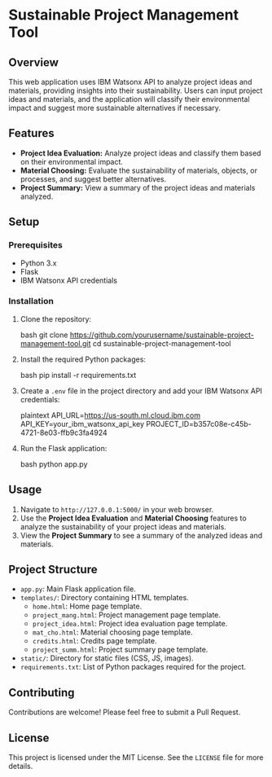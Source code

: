 # Sustainable Project Management Tool

## Overview

This web application uses IBM Watsonx API to analyze project ideas and materials, providing insights into their sustainability. Users can input project ideas and materials, and the application will classify their environmental impact and suggest more sustainable alternatives if necessary.

## Features

- **Project Idea Evaluation:** Analyze project ideas and classify them based on their environmental impact.
- **Material Choosing:** Evaluate the sustainability of materials, objects, or processes, and suggest better alternatives.
- **Project Summary:** View a summary of the project ideas and materials analyzed.

## Setup

### Prerequisites

- Python 3.x
- Flask
- IBM Watsonx API credentials

### Installation

1. Clone the repository:

   bash
   git clone https://github.com/yourusername/sustainable-project-management-tool.git
   cd sustainable-project-management-tool
   

2. Install the required Python packages:

   bash
   pip install -r requirements.txt
   

3. Create a `.env` file in the project directory and add your IBM Watsonx API credentials:

   plaintext
   API_URL=https://us-south.ml.cloud.ibm.com
   API_KEY=your_ibm_watsonx_api_key
   PROJECT_ID=b357c08e-c45b-4721-8e03-ffb9c3fa4924
   

4. Run the Flask application:

   bash
   python app.py
   

## Usage

1. Navigate to `http://127.0.0.1:5000/` in your web browser.
2. Use the **Project Idea Evaluation** and **Material Choosing** features to analyze the sustainability of your project ideas and materials.
3. View the **Project Summary** to see a summary of the analyzed ideas and materials.

## Project Structure

- `app.py`: Main Flask application file.
- `templates/`: Directory containing HTML templates.
  - `home.html`: Home page template.
  - `project_mang.html`: Project management page template.
  - `project_idea.html`: Project idea evaluation page template.
  - `mat_cho.html`: Material choosing page template.
  - `credits.html`: Credits page template.
  - `project_summ.html`: Project summary page template.
- `static/`: Directory for static files (CSS, JS, images).
- `requirements.txt`: List of Python packages required for the project.

## Contributing

Contributions are welcome! Please feel free to submit a Pull Request.

## License

This project is licensed under the MIT License. See the `LICENSE` file for more details.
